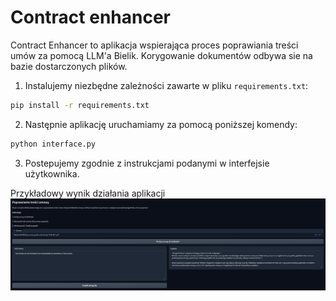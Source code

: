 # Contract enhancer

Contract Enhancer to aplikacja wspierająca proces poprawiania treści umów za pomocą LLM'a Bielik.
Korygowanie dokumentów odbywa sie na bazie dostarczonych plików.

1) Instalujemy niezbędne zależności zawarte w pliku ```requirements.txt```:

```bash
pip install -r requirements.txt
```

2) Następnie aplikację uruchamiamy za pomocą poniższej komendy:

```bash
python interface.py
```

3) Postepujemy zgodnie z instrukcjami podanymi w interfejsie użytkownika.

Przykładowy wynik działania aplikacji
![Bielik](imgs/bielik_example.png)
